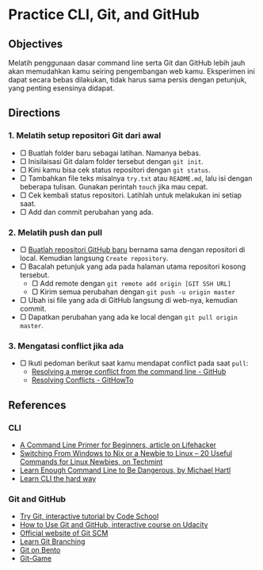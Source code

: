 # Practice CLI, Git, and GitHub

## Objectives

Melatih penggunaan dasar command line serta Git dan GitHub lebih jauh akan memudahkan kamu seiring pengembangan web kamu. Eksperimen ini dapat secara bebas dilakukan, tidak harus sama persis dengan petunjuk, yang penting esensinya didapat.

## Directions

### 1. Melatih setup repositori Git dari awal

- ▢ Buatlah folder baru sebagai latihan. Namanya bebas.
- ▢ Inisilaisasi Git dalam folder tersebut dengan `git init`.
- ▢ Kini kamu bisa cek status repositori dengan `git status`.
- ▢ Tambahkan file teks misalnya `try.txt` atau `README.md`, lalu isi dengan beberapa tulisan. Gunakan perintah `touch` jika mau cepat.
- ▢ Cek kembali status repositori. Latihlah untuk melakukan ini setiap saat.
- ▢ Add dan commit perubahan yang ada.

### 2. Melatih push dan pull

- ▢ [Buatlah repositori GitHub baru](https://github.com/new) bernama sama dengan repositori di local. Kemudian langsung `Create repository`.
- ▢ Bacalah petunjuk yang ada pada halaman utama repositori kosong tersebut.
  - ▢ Add remote dengan `git remote add origin [GIT SSH URL]`
  - ▢ Kirim semua perubahan dengan `git push -u origin master`
- ▢ Ubah isi file yang ada di GitHub langsung di web-nya, kemudian commit.
- ▢ Dapatkan perubahan yang ada ke local dengan `git pull origin master`.

### 3. Mengatasi conflict jika ada

- ▢ Ikuti pedoman berikut saat kamu mendapat conflict pada saat `pull`:
  - [Resolving a merge conflict from the command line - GitHub](https://help.github.com/articles/resolving-a-merge-conflict-from-the-command-line)
  - [Resolving Conflicts - GitHowTo](https://githowto.com/resolving_conflicts)

## References

### CLI

- [A Command Line Primer for Beginners, article on Lifehacker](http://lifehacker.com/5633909/who-needs-a-mouse-learn-to-use-the-command-line-for-almost-anything)
- [Switching From Windows to Nix or a Newbie to Linux – 20 Useful Commands for Linux Newbies, on Techmint](http://www.tecmint.com/useful-linux-commands-for-newbies)
- [Learn Enough Command Line to Be Dangerous, by Michael Hartl](https://learnenough.com/command-line-tutorial)
- [Learn CLI the hard way](http://cli.learncodethehardway.org/book)

### Git and GitHub

- [Try Git, interactive tutorial by Code School](https://try.github.io)
- [How to Use Git and GitHub, interactive course on Udacity](https://www.udacity.com/course/how-to-use-git-and-github--ud775)
- [Official website of Git SCM](https://git-scm.com)
- [Learn Git Branching](http://learngitbranching.js.org)
- [Git on Bento](https://bento.io/git)
- [Git-Game](https://www.git-game.com)
